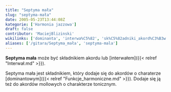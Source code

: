 ```yaml
---
title: "Septyma mała"
slug: "septyma-mała"
date: 2005-05-23T13:44:08Z
kategorie: ['Harmonia jazzowa']
draft: false
contributor: 'MaciejBlizinski'
wikilinks: ['dominanta', 'interwa%C5%82', 'sk%C5%82adniki_akord%C3%B3w']
aliases: ['/gitara/Septyma_mała', 'septyma-mala']
---
```

**Septyma mała** może być składnikiem
akordu lub
[interwałem]({{< relref "Interwał.md" >}}).

Septyma mała jest składnikiem, który dodaje się do akordów o charaterze
[dominantowym]({{< relref "Funkcje_harmoniczne.md" >}}). Dodaje się ją też do akordów
mollowych o charakterze tonicznym.

